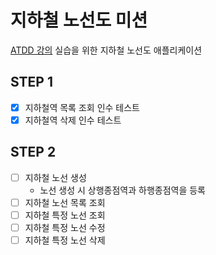 # 지하철 노선도 미션
[ATDD 강의](https://edu.nextstep.camp/c/R89PYi5H) 실습을 위한 지하철 노선도 애플리케이션

## STEP 1
- [x] 지하철역 목록 조회 인수 테스트  
- [x] 지하철역 삭제 인수 테스트  

## STEP 2
- [ ] 지하철 노선 생성  
  - 노선 생성 시 상행종점역과 하행종점역을 등록  
- [ ] 지하철 노선 목록 조회  
- [ ] 지하철 특정 노선 조회  
- [ ] 지하철 특정 노선 수정  
- [ ] 지하철 특정 노선 삭제  
